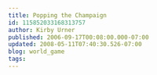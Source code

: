 ```yaml
---
title: Popping the Champaign
id: 115852033168313757
author: Kirby Urner
published: 2006-09-17T00:08:00.000-07:00
updated: 2008-05-11T07:40:30.526-07:00
blog: world_game
tags: 
---
```


